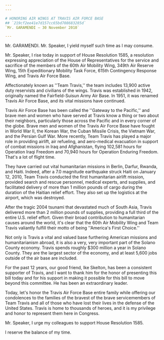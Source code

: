 ```yaml
---
---

# HONORING AIR WINGS AT TRAVIS AIR FORCE BASE
## `219cf2ee41e7d157cc65bd708683285d`
`Mr. GARAMENDI — 30 November 2010`

---
```



Mr. GARAMENDI. Mr. Speaker, I yield myself such time as I may 
consume.

Mr. Speaker, I rise today in support of House Resolution 1585, a 
resolution expressing appreciation of the House of Representatives for 
the service and sacrifice of the members of the 60th Air Mobility Wing, 
349th Air Reserve Wing, 15th Expeditionary Mobility Task Force, 615th 
Contingency Response Wing, and Travis Air Force Base.

Affectionately known as ''Team Travis,'' the team includes 13,900 
active duty reservists and civilians of the wings. Travis was 
established in 1942, originally named the Fairfield-Suisun Army Air 
Base. In 1951, it was renamed Travis Air Force Base, and its vital 
missions have continued.

Travis Air Force Base has been called the ''Gateway to the Pacific,'' 
and brave men and women who have served at Travis know a thing or two 
about their neighbors, particularly those across the Pacific and in 
every corner of the globe. Brave men and women of the Travis Air Force 
Base have fought in World War II, the Korean War, the Cuban Missile 
Crisis, the Vietnam War, and the Persian Gulf War. More recently, Team 
Travis has played a major role in providing airlift, air refueling, and 
aero-medical evacuation in support of combat missions in Iraq and 
Afghanistan, flying 102,581 hours for Operation Iraqi Freedom and 
70,940 hours for Operation Enduring Freedom. That's a lot of flight 
time.

They have carried out vital humanitarian missions in Berlin, Darfur, 
Rwanda, and Haiti. Indeed, after a 7.0 magnitude earthquake struck 
Haiti on January 12, 2010, Team Travis conducted the first humanitarian 
airlift mission, provided search and rescue personnel, medical experts, 
and supplies, and facilitated delivery of more than 1 million pounds of 
cargo during the duration of the Haitian relief effort. They also set 
up the logistics at the airport, which was destroyed.

After the tragic 2004 tsunami that devastated much of South Asia, 
Travis delivered more than 2 million pounds of supplies, providing a 
full third of the entire U.S. relief effort. Given their broad 
contribution to humanitarian causes around the world, it's clear that 
the 60th Air Mobility Wing and Team Travis valiantly fulfill their 
motto of being ''America's First Choice.''

Not only is Travis a vital and valued base furthering American 
missions and humanitarianism abroad, it is also a very, very important 
part of the Solano County economy. Travis spends roughly $300 million a 
year in Solano County. They are the largest sector of the economy, and 
at least 5,600 jobs outside of the air base are included.

For the past 12 years, our good friend, Ike Skelton, has been a 
consistent supporter of Travis, and I want to thank him for the honor 
of presenting this bill today and for his support in making it possible 
for this bill to move beyond this committee. He has been an 
extraordinary leader.

Today, let's honor the Travis Air Force Base entire family while 
offering our condolences to the families of the bravest of the brave 
servicemembers of Team Travis and all of those who have lost their 
lives in the defense of the United States. Travis is home to thousands 
of heroes, and it is my privilege and honor to represent them here in 
Congress.

Mr. Speaker, I urge my colleagues to support House Resolution 1585.

I reserve the balance of my time.